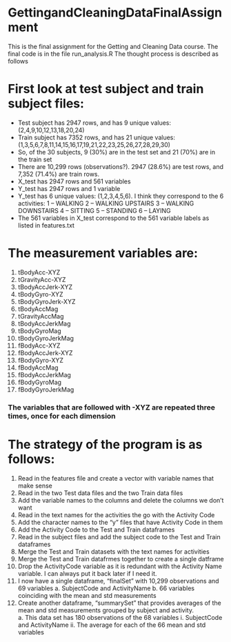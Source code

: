 # GettingandCleaningDataFinalAssignment

This is the final assignment for the Getting and Cleaning Data course.  The final code is in the file run_analysis.R
The thought process is described as follows

# First look at test subject and train subject files:

- Test subject has 2947 rows, and has 9 unique values: (2,4,9,10,12,13,18,20,24)
- Train subject has 7352 rows, and has 21 unique values: (1,3,5,6,7,8,11,14,15,16,17,19,21,22,23,25,26,27,28,29,30)
- So, of the 30 subjects, 9 (30%) are in the test set and 21 (70%) are in the train set
- There are 10,299 rows (observations?).  2947 (28.6%) are test rows, and 7,352 (71.4%) are train rows.
- X_test has 2947 rows and 561 variables
- Y_test has 2947 rows and 1 variable
- Y_test has 6 unique values: (1,2,3,4,5,6). I think they correspond to the 6 activities:
    1 – WALKING
    2 – WALKING UPSTAIRS
    3 – WALKING DOWNSTAIRS
    4 – SITTING
    5 – STANDING
    6 – LAYING
- The 561 variables in X_test correspond to the 561 variable labels as listed in features.txt

# The measurement variables are:

1.	tBodyAcc-XYZ
2.	tGravityAcc-XYZ
3.	tBodyAccJerk-XYZ
4.	tBodyGyro-XYZ
5.	tBodyGyroJerk-XYZ
6.	tBodyAccMag
7.	tGravityAccMag
8.	tBodyAccJerkMag
9.	tBodyGyroMag
10.	tBodyGyroJerkMag
11.	fBodyAcc-XYZ
12.	fBodyAccJerk-XYZ
13.	fBodyGyro-XYZ
14.	fBodyAccMag
15.	fBodyAccJerkMag
16.	fBodyGyroMag
17.	fBodyGyroJerkMag

### The variables that are followed with -XYZ are repeated three times, once for each dimension


# The strategy of the program is as follows:
1.	Read in the features file and create a vector with variable names that make sense
2.	Read in the two Test data files and the two Train data files
3.	Add the variable names to the columns and delete the columns we don’t want
4.	Read in the text names for the activities the go with the Activity Code
5.	Add the character names to the “y” files that have Activity Code in them
6.	Add the Activity Code to the Test and Train dataframes
7.	Read in the subject files and add the subject code to the Test and Train dataframes
8.	Merge the Test and Train datasets with the text names for activities
8.	Merge the Test and Train datafrmes together to create a single datframe
9.	Drop the ActivityCode variable as it is redundant with the Activity Name variable.  I can always put it back later if I need it.
10.	I now have a single dataframe, “finalSet”  with 10,299 observations and 69 variables
a.	SubjectCode and ActivityName
b.	66 variables coinciding with the mean and std measurements
11.	Create another dataframe, “summarySet” that provides averages of the mean and std measurements grouped by subject and activity.  
a.	This data set has 180 observations of the 68 variables
i.	SubjectCode and ActivityName
ii.	The average for each of the 66 mean and std variables

